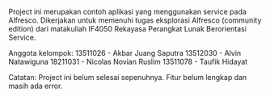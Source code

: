 Project ini merupakan contoh aplikasi yang menggunakan service pada Alfresco. Dikerjakan untuk memenuhi tugas eksplorasi Alfresco (community edition) dari matakuliah IF4050 Rekayasa Perangkat Lunak Berorientasi Service.

Anggota kelompok:
13511026 - Akbar Juang Saputra
13512030 - Alvin Natawiguna
18211031 - Nicolas Novian Ruslim
13511078 - Taufik Hidayat

Catatan: Project ini belum selesai sepenuhnya. Fitur belum lengkap dan masih ada error.